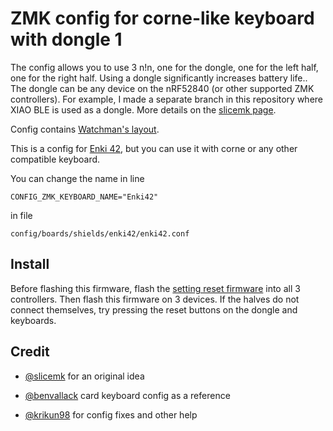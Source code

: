 # ZMK config for corne-like keyboard with dongle 1

The config allows you to use 3 n!n, one for the dongle, one for the left half, one for the right half. Using a dongle significantly increases battery life.. The dongle can be any device on the nRF52840 (or other supported ZMK controllers). For example, I made a separate branch in this repository where XIAO BLE is used as a dongle. More details on the [slicemk page](https://www.slicemk.com/pages/split-dongle).

Config contains [Watchman's layout](https://github.com/aroum/Watchman-layouts).

This is a config for [Enki 42](https://www.reddit.com/r/ErgoMechKeyboards/comments/qeq2qg/enki42_slim_ergo_keyboard/), but you can use it with corne or any other compatible keyboard.

You can change the name in line
```
CONFIG_ZMK_KEYBOARD_NAME="Enki42"
```
in file
```
config/boards/shields/enki42/enki42.conf
```
## Install

Before flashing this firmware, flash the [setting reset firmware](https://zmk.dev/docs/troubleshooting#split-keyboard-halves-unable-to-pair) into all 3 controllers. Then flash this firmware on 3 devices. If the halves do not connect themselves, try pressing the reset buttons on the dongle and keyboards.

## Credit

* [@slicemk](https://github.com/slicemk) for an original idea
 
* [@benvallack](https://github.com/benvallack/zmk-config-card) card keyboard config as a reference 

* [@krikun98](https://github.com/krikun98/) for config fixes and other help
